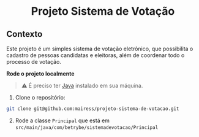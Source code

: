 # <p align="center">Projeto Sistema de Votação</p>

## Contexto

Este projeto é um simples sistema de votação eletrônico, que possibilita o cadastro de pessoas
candidatas e eleitoras, além de coordenar todo o processo de votação.

<strong>Rode o projeto localmente</strong><br>

> ⚠️ É preciso ter [Java](https://www.oracle.com/java/) instalado em sua máquina.

1. Clone o repositório:

```BASH
git clone git@github.com:mairess/projeto-sistema-de-votacao.git
```

2. Rode a classe `Principal` que está em `src/main/java/com/betrybe/sistemadevotacao/Principal`